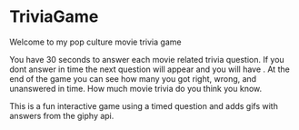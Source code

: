 # TriviaGame
Welcome to my pop culture movie trivia game 

You have 30 seconds to answer each movie related trivia question. If you dont answer in time the next question will appear and you will have . At the end of the game you can see how many you got right, wrong, and unanswered in time. How much movie trivia do you think you know.

This is a fun interactive game using a timed question and adds gifs with answers from the giphy api.